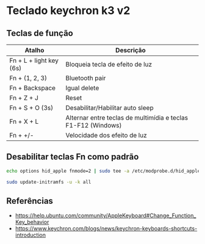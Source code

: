 # Teclado keychron k3 v2

## Teclas de função

| Atalho             | Descrição                                                             |
| ------------------ | --------------------------------------------------------------------- |
| Fn + L + light key (6s)   | Bloqueia tecla de efeito de luz                         |
| Fn + (1, 2, 3) | Bluetooth pair |
| Fn + Backspace | Igual delete |
| Fn + Z + J | Reset |
| Fn + S + O (3s) | Desabilitar/Habilitar auto sleep |
| Fn + X + L | Alternar entre teclas de multimídia e teclas F1-F12 (Windows)|
| Fn + +/- | Velocidade dos efeito de luz |

## Desabilitar teclas Fn como padrão

```bash
echo options hid_apple fnmode=2 | sudo tee -a /etc/modprobe.d/hid_apple.conf

sudo update-initramfs -u -k all
```

## Referências

- <https://help.ubuntu.com/community/AppleKeyboard#Change_Function_Key_behavior>
- <https://www.keychron.com/blogs/news/keychron-keyboards-shortcuts-introduction>
